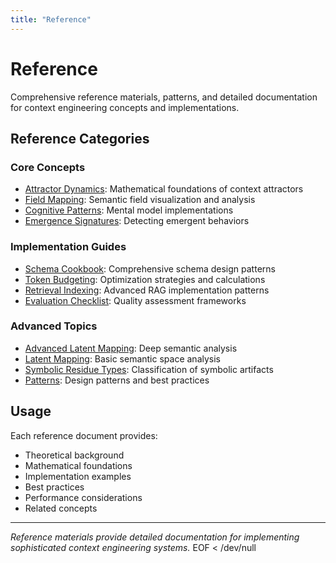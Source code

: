 ```yaml
---
title: "Reference"
---
```


# Reference

Comprehensive reference materials, patterns, and detailed documentation for context engineering concepts and implementations.

## Reference Categories

### Core Concepts
- [Attractor Dynamics](/docs/reference/attractor-dynamics): Mathematical foundations of context attractors
- [Field Mapping](/docs/reference/field-mapping): Semantic field visualization and analysis
- [Cognitive Patterns](/docs/reference/cognitive-patterns): Mental model implementations
- [Emergence Signatures](/docs/reference/emergence-signatures): Detecting emergent behaviors

### Implementation Guides
- [Schema Cookbook](/docs/reference/schema-cookbook): Comprehensive schema design patterns
- [Token Budgeting](/docs/reference/token-budgeting): Optimization strategies and calculations
- [Retrieval Indexing](/docs/reference/retrieval-indexing): Advanced RAG implementation patterns
- [Evaluation Checklist](/docs/reference/eval-checklist): Quality assessment frameworks

### Advanced Topics
- [Advanced Latent Mapping](/docs/reference/advanced-latent-mapping): Deep semantic analysis
- [Latent Mapping](/docs/reference/latent-mapping): Basic semantic space analysis
- [Symbolic Residue Types](/docs/reference/symbolic-residue-types): Classification of symbolic artifacts
- [Patterns](/docs/reference/patterns): Design patterns and best practices

## Usage

Each reference document provides:
- Theoretical background
- Mathematical foundations
- Implementation examples
- Best practices
- Performance considerations
- Related concepts

---

*Reference materials provide detailed documentation for implementing sophisticated context engineering systems.*
EOF < /dev/null
